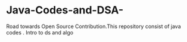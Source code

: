 # Java-Codes-and-DSA-
Road towards Open Source Contribution.This repository consist of java codes
.
Intro to ds and algo

